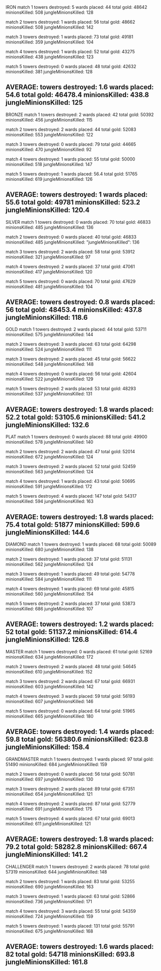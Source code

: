 
IRON
match 1
towers destroyed: 5
wards placed: 44
total gold: 48642
minionsKilled: 508
jungleMinionsKilled: 128

match 2
towers destroyed: 1
wards placed: 56
total gold: 48662
minionsKilled: 508
jungleMinionsKilled: 142

match 3
towers destroyed: 1
wards placed: 73
total gold: 49181
minionsKilled: 359
jungleMinionsKilled: 104

match 4
towers destroyed: 1
wards placed: 52
total gold: 43275
minionsKilled: 438
jungleMinionsKilled: 123

match 5
towers destroyed: 0
wards placed: 48
total gold: 42632
minionsKilled: 381
jungleMinionsKilled: 128


AVERAGE:
towers destroyed: 1.6
wards placed: 54.6
total gold: 46478.4
minionsKilled: 438.8
jungleMinionsKilled: 125
-------------------------------------

BRONZE
match 1
towers destroyed: 2
wards placed: 42
total gold: 50392
minionsKilled: 456
jungleMinionsKilled: 115

match 2
towers destroyed: 2
wards placed: 44
total gold: 52083
minionsKilled: 553
jungleMinionsKilled: 122

match 3
towers destroyed: 0
wards placed: 79
total gold: 44665
minionsKilled: 470
jungleMinionsKilled: 92

match 4
towers destroyed: 1
wards placed: 55
total gold: 50000
minionsKilled: 518
jungleMinionsKilled: 147

match 5
towers destroyed: 1
wards placed: 56.4
total gold: 51765
minionsKilled: 619
jungleMinionsKilled: 126


AVERAGE:
towers destroyed: 1
wards placed: 55.6
total gold: 49781
minionsKilled: 523.2
jungleMinionsKilled: 120.4
-------------------------------------

SILVER
match 1
towers destroyed: 0
wards placed: 70
total gold: 46833
minionsKilled: 485
jungleMinionsKilled: 136

match 2
towers destroyed: 0
wards placed: 40
total gold: 46833
minionsKilled: 485
jungleMinionsKilled: 
"jungleMinionsKilled": 136

match 3
towers destroyed: 2
wards placed: 58
total gold: 53912
minionsKilled: 321
jungleMinionsKilled: 97


match 4
towers destroyed: 2
wards placed: 37
total gold: 47061
minionsKilled: 417
jungleMinionsKilled: 120

match 5
towers destroyed: 0
wards placed: 70
total gold: 47629
minionsKilled: 481
jungleMinionsKilled: 104


AVERAGE:
towers destroyed: 0.8
wards placed: 56
total gold: 48453.4
minionsKilled: 437.8
jungleMinionsKilled: 118.6
-------------------------------------

GOLD
match 1
towers destroyed: 2
wards placed: 44
total gold: 53711
minionsKilled: 575
jungleMinionsKilled: 144

match 2
towers destroyed: 3
wards placed: 63
total gold: 64298
minionsKilled: 524
jungleMinionsKilled: 111

match 3
towers destroyed: 2
wards placed: 45
total gold: 56622
minionsKilled: 548
jungleMinionsKilled: 148

match 4
towers destroyed: 0
wards placed: 56
total gold: 42604
minionsKilled: 522
jungleMinionsKilled: 129

match 5
towers destroyed: 2
wards placed: 53
total gold: 48293
minionsKilled: 537
jungleMinionsKilled: 131


AVERAGE:
towers destroyed: 1.8
wards placed: 52.2
total gold: 53105.6
minionsKilled: 541.2
jungleMinionsKilled: 132.6
-------------------------------------

PLAT
match 1
towers destroyed: 0
wards placed: 88
total gold: 49900
minionsKilled: 578
jungleMinionsKilled: 140

match 2
towers destroyed: 2
wards placed: 47
total gold: 52014
minionsKilled: 672
jungleMinionsKilled: 124

match 3
towers destroyed: 2
wards placed: 52
total gold: 52459
minionsKilled: 563
jungleMinionsKilled: 124

match 4
towers destroyed: 1
wards placed: 43
total gold: 50695
minionsKilled: 591
jungleMinionsKilled: 172

match 5
towers destroyed: 4
wards placed: 147
total gold: 54317
minionsKilled: 594
jungleMinionsKilled: 163


AVERAGE:
towers destroyed: 1.8
wards placed: 75.4
total gold: 51877
minionsKilled: 599.6
jungleMinionsKilled: 144.6
-------------------------------------

DIAMOND
match 1
towers destroyed: 1
wards placed: 68
total gold: 50089
minionsKilled: 680
jungleMinionsKilled: 138


match 2
towers destroyed: 1
wards placed: 37
total gold: 51131
minionsKilled: 562
jungleMinionsKilled: 124


match 3
towers destroyed: 1
wards placed: 49
total gold: 54778
minionsKilled: 584
jungleMinionsKilled: 111

match 4
towers destroyed: 1
wards placed: 69
total gold: 45815
minionsKilled: 560
jungleMinionsKilled: 154

match 5
towers destroyed: 2
wards placed: 37
total gold: 53873
minionsKilled: 686
jungleMinionsKilled: 107


AVERAGE:
towers destroyed: 1.2
wards placed: 52
total gold: 51137.2
minionsKilled: 614.4
jungleMinionsKilled: 126.8
-------------------------------------

MASTER
match 1
towers destroyed: 0
wards placed: 61
total gold: 52169
minionsKilled: 634
jungleMinionsKilled: 172

match 2
towers destroyed: 2
wards placed: 48
total gold: 54645
minionsKilled: 610
jungleMinionsKilled: 152

match 3
towers destroyed: 2
wards placed: 67
total gold: 66931
minionsKilled: 603
jungleMinionsKilled: 142


match 4
towers destroyed: 3
wards placed: 59
total gold: 56193
minionsKilled: 607
jungleMinionsKilled: 146

match 5
towers destroyed: 0
wards placed: 64
total gold: 51965
minionsKilled: 665
jungleMinionsKilled: 180


AVERAGE:
towers destroyed: 1.4
wards placed: 59.8
total gold: 56380.6
minionsKilled: 623.8
jungleMinionsKilled: 158.4
-------------------------------------


GRANDMASTER
match 1
towers destroyed: 1
wards placed: 97
total gold: 51490
minionsKilled: 684
jungleMinionsKilled: 159

match 2
towers destroyed: 0
wards placed: 56
total gold: 50781
minionsKilled: 697
jungleMinionsKilled: 130

match 3
towers destroyed: 2
wards placed: 89
total gold: 67351
minionsKilled: 654
jungleMinionsKilled: 121

match 4
towers destroyed: 2
wards placed: 87
total gold: 52779
minionsKilled: 691
jungleMinionsKilled: 175

match 5
towers destroyed: 4
wards placed: 67
total gold: 69013
minionsKilled: 611
jungleMinionsKilled: 121


AVERAGE:
towers destroyed: 1.8
wards placed: 79.2
total gold: 58282.8
minionsKilled: 667.4
jungleMinionsKilled: 141.2
-------------------------------------

CHALLENGER
match 1
towers destroyed: 2
wards placed: 78
total gold: 57319
minionsKilled: 644
jungleMinionsKilled: 148

match 2
towers destroyed: 1
wards placed: 83
total gold: 53255
minionsKilled: 690
jungleMinionsKilled: 163

match 3
towers destroyed: 1
wards placed: 63
total gold: 52866
minionsKilled: 736
jungleMinionsKilled: 171


match 4
towers destroyed: 3
wards placed: 55
total gold: 54359
minionsKilled: 724
jungleMinionsKilled: 159

match 5
towers destroyed: 1
wards placed: 131
total gold: 55791
minionsKilled: 675
jungleMinionsKilled: 168


AVERAGE:
towers destroyed: 1.6
wards placed: 82
total gold: 54718
minionsKilled: 693.8
jungleMinionsKilled: 161.8
-------------------------------------